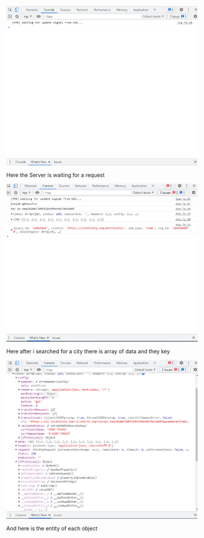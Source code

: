 
![](PICS/waiting.PNG)


Here the Server is waiting for a request 


![](PICS/Data.PNG)

Here after i searched for a city there is array of data and they key 

![](PICS/last.PNG)

And here is the entity of each object

